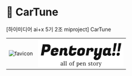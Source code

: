 # :blue_car: CarTune
[하이미디어 ai+x 5기 2조 miproject] CarTune



<table>
  <tbody>
    <tr>
      <td>
        <img src="https://github.com/user-attachments/assets/f7951ee1-6016-4ae7-ad16-5b5400fdc185" height="100" alt="favicon">
      </td>
      <td>
        <picture>
          <source media="(prefers-color-scheme: dark)" srcset="https://github.com/2024-KDT-JNA/.github/blob/main/assets/logo/logo_pentoryall_horizontal_darkmode.png?raw=true">
          <img src="https://github.com/2024-KDT-JNA/.github/blob/main/assets/logo/logo_pentoryall_horizontal_lightmode.png?raw=true" height="75">
        </picture>
      </td>
    </tr>
  </tbody>
</table>
